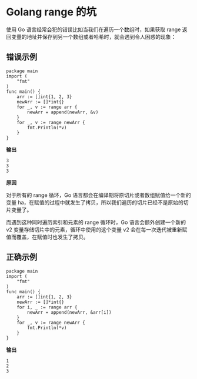 #  Golang range 的坑

使用 Go 语言经常会犯的错误比如当我们在遍历一个数组时，如果获取 range 返回变量的地址并保存到另一个数组或者哈希时，就会遇到令人困惑的现象：

## 错误示例

    package main
    import (
        "fmt"
    )
    func main() {
        arr := []int{1, 2, 3}
        newArr := []*int{}
        for _, v := range arr {
            newArr = append(newArr, &v)
        }
        for _, v := range newArr {
            fmt.Println(*v)
        }
    }

**输出**

    3
    3
    3

**原因**

对于所有的 range 循环，Go 语言都会在编译期将原切片或者数组赋值给一个新的变量 ha，在赋值的过程中就发生了拷贝，所以我们遍历的切片已经不是原始的切片变量了。

而遇到这种同时遍历索引和元素的 range 循环时，Go 语言会额外创建一个新的 v2 变量存储切片中的元素，循环中使用的这个变量 v2 会在每一次迭代被重新赋值而覆盖，在赋值时也发生了拷贝。

## 正确示例

    package main
    import (
        "fmt"
    )
    func main() {
        arr := []int{1, 2, 3}
        newArr := []*int{}
        for i, _ := range arr {
            newArr = append(newArr, &arr[i])
        }
        for _, v := range newArr {
            fmt.Println(*v)
        }
    }

**输出**

    1
    2
    3